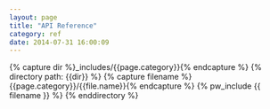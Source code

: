```yaml
---
layout: page
title: "API Reference"
category: ref
date: 2014-07-31 16:00:09
---
```



{% capture dir %}_includes/{{page.category}}{% endcapture %}
{% directory path: {{dir}} %}
    {% capture filename %}{{page.category}}/{{file.name}}{% endcapture %}
    {% pw_include {{ filename }} %}
{% enddirectory %}
